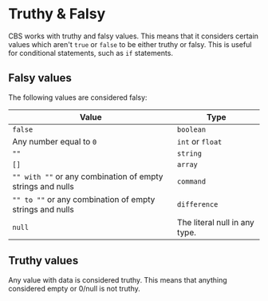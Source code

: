 # Truthy & Falsy

CBS works with truthy and falsy values. This means that it considers certain values which aren't `true` or `false` to be either truthy or falsy. This is useful for conditional statements, such as `if` statements.

## Falsy values

The following values are considered falsy:

| Value                                                      | Type                          |
|------------------------------------------------------------|-------------------------------|
| `false`                                                    | `boolean`                     |
| Any number equal to `0`                                    | `int` or `float`              |
| `""`                                                       | `string`                      |
| `[]`                                                       | `array`                       |
| `"" with ""` or any combination of empty strings and nulls | `command`                     |
| `"" to ""` or any combination of empty strings and nulls   | `difference`                  |
| `null`                                                     | The literal null in any type. |

## Truthy values

Any value with data is considered truthy. This means that anything considered empty or 0/null is not truthy.
